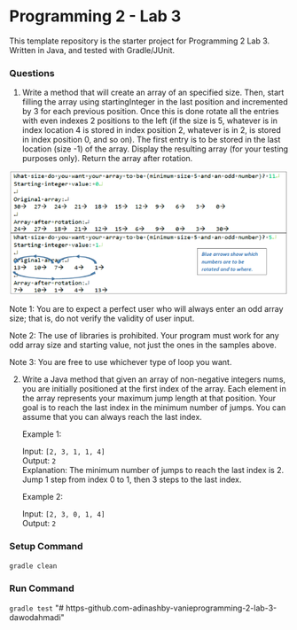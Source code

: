 # Programming 2 - Lab 3

This template repository is the starter project for Programming 2 Lab 3. Written in Java, and tested with Gradle/JUnit.

### Questions

1. Write a method that will create an array of an specified size. Then, start filling the array using startingInteger in the last position and incremented by 3 for each previous position. Once this is done rotate all the entries with even indexes 2 positions to the left (if the size is 5, whatever is in index location 4 is stored in index position 2, whatever is in 2, is stored in index position 0, and so on). The first entry is to be stored in the last location (size -1) of the array. Display the resulting array (for your testing purposes only). Return the array after rotation.

![](Q1.png)

Note 1: You are to expect a perfect user who will always enter an odd array size; that is, do not verify the validity of user input.

Note 2: The use of libraries is prohibited. Your program must work for any odd array size and starting value, not just the ones in the samples above.

Note 3: You are free to use whichever type of loop you want.

2. Write a Java method that given an array of non-negative integers nums, you are initially positioned at the first index of the array. Each element in the array represents your maximum jump length at that position. Your goal is to reach the last index in the minimum number of jumps. You can assume that you can always reach the last index.

   Example 1:

   Input: `[2, 3, 1, 1, 4]`  
   Output: `2`  
   Explanation: The minimum number of jumps to reach the last index is 2. Jump 1 step from index 0 to 1, then 3 steps to the last index.

   Example 2:

   Input: `[2, 3, 0, 1, 4]`  
   Output: `2`

### Setup Command

`gradle clean`

### Run Command

`gradle test`
"# https-github.com-adinashby-vanieprogramming-2-lab-3-dawodahmadi" 
